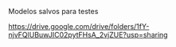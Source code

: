 Modelos salvos
para testes

https://drive.google.com/drive/folders/1fY-njvFQlUBuwJIC02pytFHsA_2vjZUE?usp=sharing


